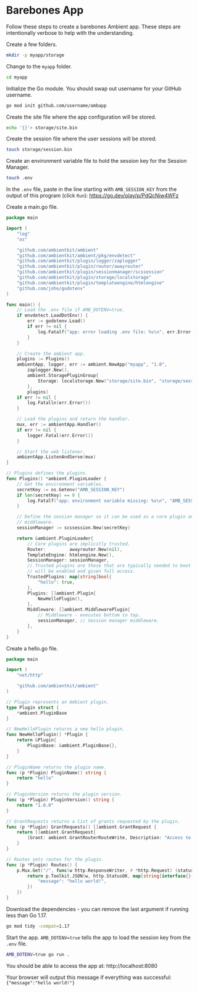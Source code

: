 # Barebones App

Follow these steps to create a barebones Ambient app. These steps are intentionally verbose to help with the understanding.

Create a few folders.

```bash
mkdir -p myapp/storage
```

Change to the `myapp` folder.

```bash
cd myapp
```

Initialize the Go module. You should swap out username for your GitHub username.

```bash
go mod init github.com/username/ambapp
```

Create the site file where the app configuration will be stored.

```bash
echo '{}'> storage/site.bin
```

Create the session file where the user sessions will be stored.

```bash
touch storage/session.bin
```

Create an environment variable file to hold the session key for the Session Manager.

```bash
touch .env
```

In the `.env` file, paste in the line starting with `AMB_SESSION_KEY` from the output of this program (click `Run`): https://go.dev/play/p/PdQcNiw4WFz

Create a main.go file.

```go title="main.go"
package main

import (
	"log"
	"os"

	"github.com/ambientkit/ambient"
	"github.com/ambientkit/ambient/pkg/envdetect"
	"github.com/ambientkit/plugin/logger/zaplogger"
	"github.com/ambientkit/plugin/router/awayrouter"
	"github.com/ambientkit/plugin/sessionmanager/scssession"
	"github.com/ambientkit/plugin/storage/localstorage"
	"github.com/ambientkit/plugin/templateengine/htmlengine"
	"github.com/joho/godotenv"
)

func main() {
	// Load the .env file if AMB_DOTENV=true.
	if envdetect.LoadDotEnv() {
		err := godotenv.Load()
		if err != nil {
			log.Fatalf("app: error loading .env file: %v\n", err.Error())
		}
	}

	// Create the ambient app.
	plugins := Plugins()
	ambientApp, logger, err := ambient.NewApp("myapp", "1.0",
		zaplogger.New(),
		ambient.StoragePluginGroup{
			Storage: localstorage.New("storage/site.bin", "storage/session.bin"),
		},
		plugins)
	if err != nil {
		log.Fatalln(err.Error())
	}

	// Load the plugins and return the handler.
	mux, err := ambientApp.Handler()
	if err != nil {
		logger.Fatal(err.Error())
	}

	// Start the web listener.
	ambientApp.ListenAndServe(mux)
}

// Plugins defines the plugins.
func Plugins() *ambient.PluginLoader {
	// Get the environment variables.
	secretKey := os.Getenv("AMB_SESSION_KEY")
	if len(secretKey) == 0 {
		log.Fatalf("app: environment variable missing: %v\n", "AMB_SESSION_KEY")
	}

	// Define the session manager so it can be used as a core plugin and
	// middleware.
	sessionManager := scssession.New(secretKey)

	return &ambient.PluginLoader{
		// Core plugins are implicitly trusted.
		Router:         awayrouter.New(nil),
		TemplateEngine: htmlengine.New(),
		SessionManager: sessionManager,
		// Trusted plugins are those that are typically needed to boot so they
		// will be enabled and given full access.
		TrustedPlugins: map[string]bool{
			"hello": true,
		},
		Plugins: []ambient.Plugin{
			NewHelloPlugin(),
		},
		Middleware: []ambient.MiddlewarePlugin{
			// Middleware - executes bottom to top.
			sessionManager, // Session manager middleware.
		},
	}
}
```

Create a hello.go file.

```go title="hello.go"
package main

import (
	"net/http"

	"github.com/ambientkit/ambient"
)

// Plugin represents an Ambient plugin.
type Plugin struct {
	*ambient.PluginBase
}

// NewHelloPlugin returns a new hello plugin.
func NewHelloPlugin() *Plugin {
	return &Plugin{
		PluginBase: &ambient.PluginBase{},
	}
}

// PluginName returns the plugin name.
func (p *Plugin) PluginName() string {
	return "hello"
}

// PluginVersion returns the plugin version.
func (p *Plugin) PluginVersion() string {
	return "1.0.0"
}

// GrantRequests returns a list of grants requested by the plugin.
func (p *Plugin) GrantRequests() []ambient.GrantRequest {
	return []ambient.GrantRequest{
		{Grant: ambient.GrantRouterRouteWrite, Description: "Access to create default route."},
	}
}

// Routes sets routes for the plugin.
func (p *Plugin) Routes() {
	p.Mux.Get("/", func(w http.ResponseWriter, r *http.Request) (status int, err error) {
		return p.Toolkit.JSON(w, http.StatusOK, map[string]interface{}{
			"message": "hello world!",
		})
	})
}
```

Download the dependencies - you can remove the last argument if running less than Go 1.17.

```bash
go mod tidy -compat=1.17
```

Start the app. `AMB_DOTENV=true` tells the app to load the session key from the `.env` file.

```bash
AMB_DOTENV=true go run .
```

You should be able to access the app at: http://localhost:8080

Your browser will output this message if everything was successful: `{"message":"hello world!"}`